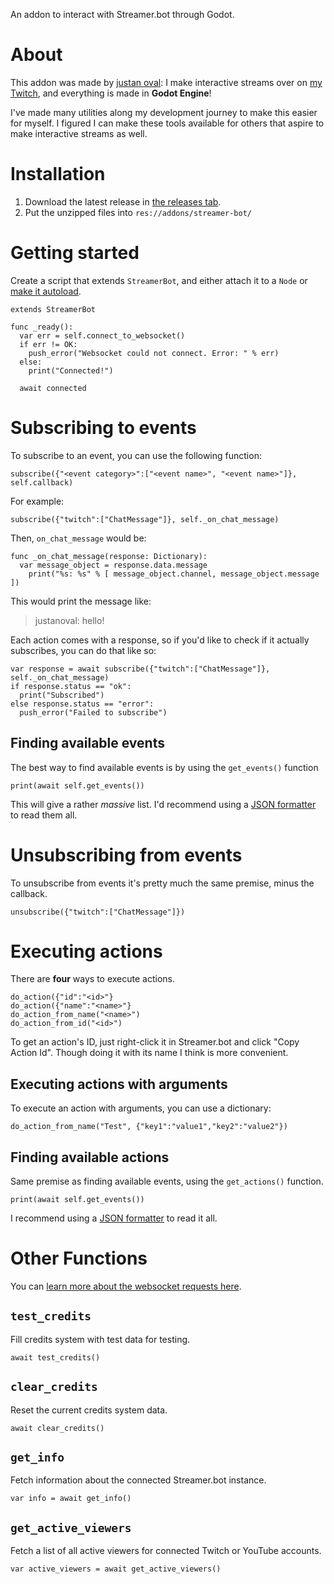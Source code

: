 An addon to interact with Streamer.bot through Godot.

# About
This addon was made by [justan oval](https://justanoval.com/): I make interactive streams over on [my Twitch](https://www.twitch.tv/justanoval), and everything is made in **Godot Engine**!

I've made many utilities along my development journey to make this easier for myself. I figured I can make these tools available for others that aspire to make interactive streams as well.

# Installation
1. Download the latest release in [the releases tab](https://github.com/justanoval/StreamerBot.gd/releases/tag/release).
2. Put the unzipped files into `res://addons/streamer-bot/`

# Getting started
Create a script that extends `StreamerBot`, and either attach it to a `Node` or [make it autoload](https://docs.godotengine.org/en/stable/tutorials/scripting/singletons_autoload.html).
```gdscript
extends StreamerBot

func _ready():
  var err = self.connect_to_websocket()
  if err != OK:
    push_error("Websocket could not connect. Error: " % err)
  else:
    print("Connected!")
  
  await connected
```

# Subscribing to events
To subscribe to an event, you can use the following function:
```gdscript
subscribe({"<event category>":["<event name>", "<event name>"]}, self.callback)
```
For example:
```gdscript
subscribe({"twitch":["ChatMessage"]}, self._on_chat_message)
```
Then, `on_chat_message` would be:
```gdscript
func _on_chat_message(response: Dictionary):
  var message_object = response.data.message
	print("%s: %s" % [ message_object.channel, message_object.message ])
```
This would print the message like:
> justanoval: hello!

Each action comes with a response, so if you'd like to check if it actually subscribes, you can do that like so:
```gdscript
var response = await subscribe({"twitch":["ChatMessage"]}, self._on_chat_message)
if response.status == "ok":
  print("Subscribed")
else response.status == "error":
  push_error("Failed to subscribe")
```

## Finding available events
The best way to find available events is by using the `get_events()` function
```gdscript
print(await self.get_events())
```
This will give a rather _massive_ list. I'd recommend using a [JSON formatter](https://json.fans/) to read them all.

# Unsubscribing from events
To unsubscribe from events it's pretty much the same premise, minus the callback.
```gdscript
unsubscribe({"twitch":["ChatMessage"]})
```

# Executing actions
There are **four** ways to execute actions.
```gdscript
do_action({"id":"<id>"}
do_action({"name":"<name>"}
do_action_from_name("<name>")
do_action_from_id("<id>")
```

To get an action's ID, just right-click it in Streamer.bot and click "Copy Action Id". Though doing it with its name I think is more convenient.

## Executing actions with arguments
To execute an action with arguments, you can use a dictionary:
```gdscript
do_action_from_name("Test", {"key1":"value1","key2":"value2"})
```

## Finding available actions
Same premise as finding available events, using the `get_actions()` function.
```gdscript
print(await self.get_events())
```
I recommend using a [JSON formatter](https://json.fans/) to read it all.

# Other Functions
You can [learn more about the websocket requests here](https://docs.streamer.bot/api/servers/websocket/requests).
## `test_credits`
Fill credits system with test data for testing.
```gdscript
await test_credits()
```
## `clear_credits`
Reset the current credits system data.
```gdscript
await clear_credits()
```
## `get_info`
Fetch information about the connected Streamer.bot instance.
```gdscript
var info = await get_info()
```
## `get_active_viewers`
Fetch a list of all active viewers for connected Twitch or YouTube accounts.
```gdscript
var active_viewers = await get_active_viewers()
```
